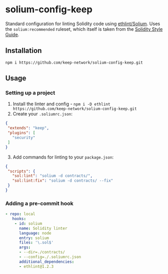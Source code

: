 # solium-config-keep

Standard configuration for linting Solidity code using [ethlint/Solium](https://github.com/duaraghav8/Ethlint). Uses the `solium:recommended` ruleset, which itself is taken from the [Solidity Style Guide](https://solidity.readthedocs.io/en/v0.5.9/style-guide.html).

## Installation

`npm i https://github.com/keep-network/solium-config-keep.git`

## Usage

### Setting up a project

 1. Install the linter and config - `npm i -D ethlint https://github.com/keep-network/solium-config-keep.git`
 2. Create your `.soliumrc.json`:
 ```json
{
  "extends": "keep",
  "plugins": [
    "security"
  ]
}
 ```
 3. Add commands for linting to your `package.json`:
 ```json
{
  "scripts": {
    "sol:lint": "solium -d contracts/",
    "sol:lint:fix": "solium -d contracts/ --fix"
  }
}
 ```

### Adding a pre-commit hook
```yaml
- repo: local
   hooks:
    - id: solium
      name: Solidity linter
      language: node
      entry: solium
      files: '\.sol$'
      args:
      - --dir=./contracts/
      - --config=./.soliumrc.json
      additional_dependencies:
      - ethlint@1.2.3
```
